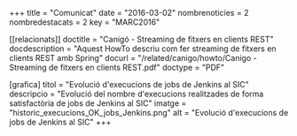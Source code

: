 +++
title             = "Comunicat"
date	 	  = "2016-03-02"
nombrenoticies    = 2
nombredestacats   = 2
key 		  = "MARC2016"

[[relacionats]]
doctitle          = "Canigó - Streaming de fitxers en clients REST"
docdescription    = "Aquest HowTo descriu com fer streaming de fitxers en clients REST amb Spring"
docurl            = "/related/canigo/howto/Canigo - Streaming de fitxers en clients REST.pdf"
doctype           = "PDF"

[grafica]
titol      = "Evolució d'execucions de jobs de Jenkins al SIC"
descripcio = "Evolució del nombre d'execucions realitzades de forma satisfactòria de jobs de Jenkins al SIC"
imatge     = "historic_execucions_OK_jobs_Jenkins.png"
alt        = "Evolució d'execucions de jobs de Jenkins al SIC"
+++
